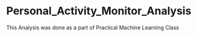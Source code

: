 # Personal_Activity_Monitor_Analysis
This Analysis was done as a part of Practical Machine Learning Class

